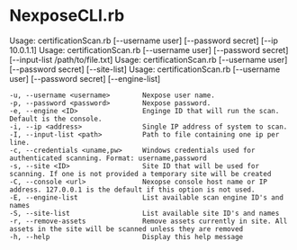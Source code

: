 # NexposeCLI.rb
Usage: certificationScan.rb [--username user] [--password secret] [--ip 10.0.1.1]
Usage: certificationScan.rb [--username user] [--password secret] [--input-list /path/to/file.txt]
Usage: certificationScan.rb [--username user] [--password secret] [--site-list]
Usage: certificationScan.rb [--username user] [--password secret] [--engine-list]

    -u, --username <username>        Nexpose user name.
    -p, --password <password>        Nexpose password.
    -e, --engine <ID>                Enginge ID that will run the scan. Default is the console.
    -i, --ip <address>               Single IP address of system to scan.
    -I, --input-list <path>          Path to file containing one ip per line.
    -c, --credentials <uname,pw>     Windows credentials used for authenticated scanning. Format: username,password
    -s, --site <ID>                  Site ID that will be used for scanning. If one is not provided a temporary site will be created
    -C, --console <url>              Nexopse console host name or IP address. 127.0.0.1 is the default if this option is not used.
    -E, --engine-list                List available scan engine ID's and names
    -S, --site-list                  List available site ID's and names
    -r, --remove-assets              Remove assets currently in site. All assets in the site will be scanned unless they are removed
    -h, --help                       Display this help message
